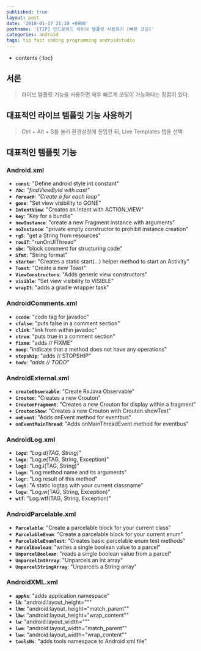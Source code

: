 ```yaml
---
published: true
layout: post
date: '2018-01-17 21:10 +0900'
postname: '[TIP] 안드로이드 라이브 템플릿 사용하기 (빠른 코딩)'
categories: android
tags: tip fast coding programming androidstudio
---
```

* contents
{:toc}
## 서론	

> 라이브 템플릿 기능을 사용하면 매우 빠르게 코딩이 가능하다는 장점이 있다.

## 대표적인 라이브 템플릿 기능 사용하기

> Ctrl + Alt + S를 눌러 환경설정에 진입한 뒤, Live Templates 탭을 선택

## 대표적인 템플릿 기능

### Android.xml
- **`const`**: "Define android style int constant"
- _**`fbc`**: "findViewById with cast"_
- _**`foreach`**: "Create a for each loop"_
- **`gone`**: "Set view visibility to GONE"
- **`IntentView`**: "Creates an Intent with ACTION_VIEW"
- **`key`**: "Key for a bundle"
- **`newInstance`**: "create a new Fragment instance with arguments"
- **`noInstance`**: "private empty constructor to prohibit instance creation"
- **`rgS`**: "get a String from resources"
- **`rouiT`**: "runOnUIThread"
- **`sbc`**: "block comment for structuring code"
- **`Sfmt`**: "String format"
- **`starter`**: "Creates a static start(...) helper method to start an Activity"
- **`Toast`**: "Create a new Toast"
- **`ViewConstructors`**: "Adds generic view constructors"
- **`visible`**: "Set view visibility to VISIBLE"
- **`wrapIt`**: "adds a gradle wrapper task"

### AndroidComments.xml
- **`ccode`**: "code tag for javadoc"
- **`cfalse`**: "puts false in a comment section"
- **`clink`**: "link from within javadoc"
- **`ctrue`**: "puts true in a comment section"
- **`fixme`**: "adds // FIXME"
- **`noop`**: "indicate that a method does not have any operations"
- **`stopship`**: "adds // STOPSHIP"
- _**`todo`**: "adds // TODO"_

### AndroidExternal.xml
- **`createObservable`**: "Create RxJava Observable"
- **`Crouton`**: "Creates a new Crouton"
- **`CroutonFragment`**: "Creates a new Crouton for display within a fragment"
- **`CroutonShow`**: "Creates a new Crouton with Crouton.showText"
- **`onEvent`**: "Adds onEvent method for eventbus"
- **`onEventMainThread`**: "Adds onMainThreadEvent method for eventbus"

### AndroidLog.xml
- _**`logd`**: "Log.d(TAG, String)"_
- **`loge`**: "Log.e(TAG, String, Exception)"
- **`logi`**: "Log.i(TAG, String)"
- **`logm`**: "Log method name and its arguments"
- **`logr`**: "Log result of this method"
- **`logt`**: "A static logtag with your current classname"
- **`logw`**: "Log.w(TAG, String, Exception)"
- **`wtf`**: "Log.wtf(TAG, String, Exception)"

### AndroidParcelable.xml
- **`Parcelable`**: "Create a parcelable block for your current class"
- **`ParcelableEnum`**: "Create a parcelable block for your current enum"
- **`ParcelableEnumTest`**: "Creates basic parcelable enum test methods"
- **`ParcelBoolean`**: "writes a single boolean value to a parcel"
- **`UnparcelBoolean`**: "reads a single boolean value from a parcel"
- **`UnparcelIntArray`**: "Unparcels an int array"
- **`UnparcelStringArray`**: "Unparcels a String array"

### AndroidXML.xml
- **`appNs`**: "adds application namespace"
- **`lh`**: "android:layout_height=&quot;&quot;"
- **`lhm`**: "android:layout_height=&quot;match_parent&quot;"
- **`lhw`**: "android:layout_height=&quot;wrap_content&quot;"
- **`lw`**: "android:layout_width=&quot;&quot;"
- **`lwm`**: "android:layout_width=&quot;match_parent&quot;"
- **`lww`**: "android:layout_width=&quot;wrap_content&quot;"
- **`toolsNs`**: "adds tools namespace to Android xml file"
